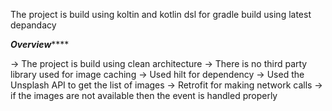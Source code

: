 

The project is build using koltin and kotlin dsl for gradle build using latest depandacy 

***************************************Overview******************************************* 

-> The project is build using clean architecture 
-> There is no third party library used for image caching 
-> Used hilt for dependency 
-> Used the Unsplash API to get the list of images 
-> Retrofit for making network calls 
-> if the images are not available then the event is handled properly 
